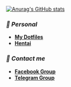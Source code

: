 [![Anurag's GitHub stats](https://github-readme-stats.vercel.app/api?HBlanqueto=anuraghazra)](https://github.com/anuraghazra/github-readme-stats)
 ### ***📂 Personal***
- **[My Dotfiles](https://github.com/Hblanqueto/The-Sensuals-Dotfiles)**
- **[Hentai](https://www.youtube.com/watch?v=WQRObrOqXho)**

### ***👥 Contact me***
- **[Facebook Group](https://www.facebook.com/groups/3401196263237743)**
- **[Telegram Group](https://t.me/XUnixCommunity)**

